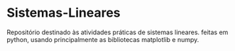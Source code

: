 # Sistemas-Lineares
Repositório destinado às atividades práticas de sistemas lineares. feitas em python,  usando principalmente as bibliotecas matplotlib e numpy.
